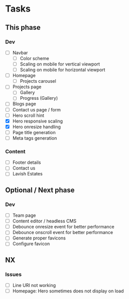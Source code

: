 # Tasks

## This phase
### Dev
- [ ] Navbar
    - [ ] Color scheme
    - [ ] Scaling on mobile for vertical viewport
    - [ ] Scaling on mobile for horizontal viewport
- [ ] Homepage
    - [ ] Projects carousel
- [ ] Projects page
    - [ ] Gallery
    - [ ] Progress (Gallery)
- [ ] Blogs page
- [ ] Contact us page / form
- [ ] Hero scroll hint
- [x] Hero responsive scaling
- [x] Hero onresize handling
- [ ] Page title generation
- [ ] Meta tags generation

### Content
- [ ] Footer details
- [ ] Contact us
- [ ] Lavish Estates

## Optional / Next phase
### Dev
- [ ] Team page
- [ ] Content editor / headless CMS
- [ ] Debounce onresize event for better performance
- [ ] Debounce onscroll event for better performance
- [ ] Generate proper favicons
- [ ] Configure favicon

## NX
### Issues
- [ ] Line URI not working
- [ ] Homepage: Hero sometimes does not display on load
